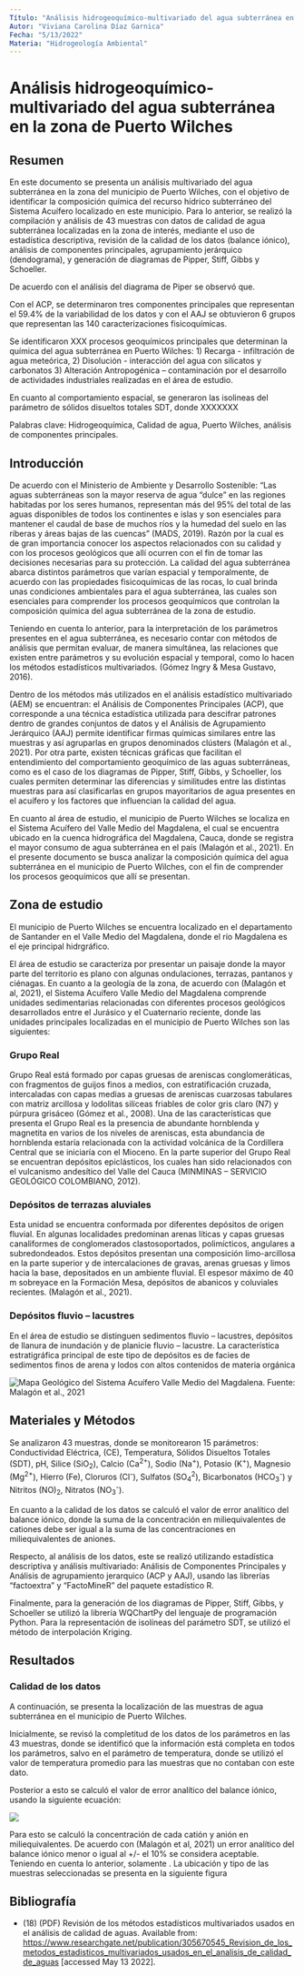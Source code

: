 ```yaml
---
Título: "Análisis hidrogeoquímico-multivariado del agua subterránea en la zona de Puerto Wilches"
Autor: "Viviana Carolina Díaz Garnica"
Fecha: "5/13/2022"
Materia: "Hidrogeología Ambiental"
---
```



# Análisis hidrogeoquímico-multivariado del agua subterránea en la zona de Puerto Wilches

## Resumen

En este documento se presenta un análisis multivariado del agua subterránea en la zona del municipio de Puerto Wilches, con el objetivo de identificar la composición química del recurso hídrico subterráneo del Sistema Acuífero localizado en este municipio.
Para lo anterior, se realizó la compilación y análisis de 43 muestras con datos de calidad de agua subterránea localizadas en la zona de interés, mediante el uso de estadística descriptiva, revisión de la calidad de los datos (balance iónico), análisis de componentes principales, agrupamiento jerárquico (dendograma), y generación de diagramas de Pipper, Stiff, Gibbs y Schoeller.

De acuerdo con el análisis del diagrama de Piper se observó que. 

Con el ACP, se determinaron tres componentes principales que representan el 59.4% de la variabilidad de los datos y con el AAJ se obtuvieron 6 grupos que representan las 140 caracterizaciones fisicoquímicas. 

Se identificaron XXX procesos geoquímicos principales que determinan la química del agua subterránea en Puerto Wilches: 1) Recarga - infiltración de agua meteórica, 2) Disolución - interacción del agua con silicatos y carbonatos 3) Alteración Antropogénica – contaminación por el desarrollo de actividades industriales realizadas en el área de estudio.

En cuanto al comportamiento espacial, se generaron las isolineas del parámetro de sólidos disueltos totales SDT, donde XXXXXXX

Palabras clave: Hidrogeoquímica, Calidad de agua, Puerto Wilches, análisis de componentes principales.


## Introducción

De acuerdo con el Ministerio de Ambiente y Desarrollo Sostenible: “Las aguas subterráneas son la mayor reserva de agua “dulce” en las regiones habitadas por los seres humanos, representan más del 95% del total de las aguas disponibles de todos los continentes e islas y son esenciales para mantener el caudal de base de muchos ríos y la humedad del suelo en las riberas y áreas bajas de las cuencas” (MADS, 2019). Razón por la cual es de gran importancia conocer los aspectos relacionados con su calidad y con los procesos geológicos que allí ocurren con el fin de tomar las decisiones necesarias para su protección.
La calidad del agua subterránea abarca distintos parámetros que varían espacial y temporalmente, de acuerdo con las propiedades fisicoquímicas de las rocas, lo cual brinda unas condiciones ambientales para el agua subterránea, las cuales son esenciales para comprender los procesos geoquímicos que controlan la composición química del agua subterránea de la zona de estudio.

Teniendo en cuenta lo anterior, para la interpretación de los parámetros presentes en el agua subterránea, es necesario contar con métodos de análisis que permitan evaluar, de manera simultánea, las relaciones que existen entre parámetros y su evolución espacial y temporal, como lo hacen los métodos estadísticos multivariados. (Gómez Ingry & Mesa Gustavo, 2016).

Dentro de los métodos más utilizados en el análisis estadístico multivariado (AEM) se encuentran: el Análisis de Componentes Principales (ACP), que corresponde a una técnica estadística utilizada para descifrar patrones dentro de grandes conjuntos de datos y el Análisis de Agrupamiento Jerárquico (AAJ) permite identificar firmas químicas similares entre las muestras y así agruparlas en grupos denominados clústers (Malagón et al., 2021).
Por otra parte, existen técnicas gráficas que facilitan el entendimiento del comportamiento geoquímico de las aguas subterráneas, como es el caso de los diagramas de Pipper, Stiff, Gibbs, y Schoeller, los cuales permiten determinar las diferencias y similitudes entre las distintas muestras para así clasificarlas en grupos mayoritarios de agua presentes en el acuífero y los factores que influencian la calidad del agua.

En cuanto al área de estudio, el municipio de Puerto Wilches se localiza en el Sistema Acuífero del Valle Medio del Magdalena, el cual se encuentra ubicado en la cuenca hidrográfica del Magdalena, Cauca, donde se registra el mayor consumo de agua subterránea en el país (Malagón et al., 2021).
En el presente documento se busca analizar la composición química del agua subterránea en el municipio de Puerto Wilches, con el fin de comprender los procesos geoquímicos que allí se presentan.

## Zona de estudio

El municipio de Puerto Wilches se encuentra localizado en el departamento de Santander en el Valle Medio del Magdalena, donde el río Magdalena es el eje principal hidrgráfico.

El área de estudio se caracteriza por presentar un paisaje donde la mayor parte del territorio es plano con algunas ondulaciones, terrazas, pantanos y ciénagas.
En cuanto a la geología de la zona, de acuerdo con (Malagón et al, 2021), el Sistema Acuífero Valle Medio del Magdalena comprende unidades sedimentarias relacionadas con diferentes procesos geológicos desarrollados entre el Jurásico y el Cuaternario reciente, donde las unidades principales localizadas en el municipio de Puerto Wilches son las siguientes:

### Grupo Real

Grupo Real está formado por capas gruesas de areniscas conglomeráticas, con fragmentos de guijos finos a medios, con estratificación cruzada, intercaladas con capas medias a gruesas de areniscas cuarzosas tabulares con matriz arcillosa y lodolitas silíceas friables de color gris claro (N7) y púrpura grisáceo (Gómez et al., 2008). Una de las características que presenta el Grupo Real es la presencia de abundante hornblenda y magnetita en varios de los niveles de areniscas, esta abundancia de hornblenda estaría relacionada con la actividad volcánica de la Cordillera Central que se iniciaría con el Mioceno. En la parte superior del Grupo Real se encuentran depósitos epiclásticos, los cuales han sido relacionados con el vulcanismo andesítico del Valle del Cauca (MINMINAS – SERVICIO GEOLÓGICO COLOMBIANO, 2012).

### Depósitos de terrazas aluviales 

Esta unidad se encuentra conformada por diferentes depósitos de origen fluvial. En algunas localidades predominan arenas líticas y capas gruesas canaliformes de conglomerados clastosoportados, polimícticos, angulares a subredondeados. Estos depósitos presentan una composición limo-arcillosa en la parte superior y de intercalaciones de gravas, arenas gruesas y limos hacia la base, depositados en un ambiente fluvial. El espesor máximo de 40 m sobreyace en la Formación Mesa, depósitos de abanicos y coluviales recientes. (Malagón et al., 2021).

### Depósitos fluvio – lacustres 

En el área de estudio se distinguen sedimentos fluvio – lacustres, depósitos de llanura de inundación y de planicie fluvio – lacustre. La característica estratigráfica principal de este tipo de depósitos es de facies de sedimentos finos de arena y lodos con altos contenidos de materia orgánica

![Mapa Geológico del Sistema Acuífero Valle Medio del Magdalena. Fuente: Malagón et al., 2021](figuras/malagon_2021.png)

## Materiales y Métodos

Se analizaron 43 muestras, donde se monitorearon 15 parámetros: Conductividad Eléctrica, (CE), Temperatura, Sólidos Disueltos Totales (SDT), pH, Silice (SiO<sub>2</sub>), Calcio (Ca<sup>2+</sup>), Sodio (Na<sup>+</sup>), Potasio (K<sup>+</sup>), Magnesio (Mg<sup>2+</sup>), Hierro (Fe), Cloruros (Cl<sup>-</sup>), Sulfatos (SO<sub>4</sub><sup>2</sup>), Bicarbonatos (HCO<sub>3</sub><sup>-</sup>) y Nitritos (NO)<sub>2</sub>, Nitratos (NO<sub>3</sub><sup>-</sup>).

En cuanto a la calidad de los datos se calculó el valor de error analítico del balance iónico, donde la suma de la concentración en miliequivalentes de cationes debe ser igual a la suma de las concentraciones en miliequivalentes de aniones.

Respecto, al análisis de los datos, este se realizó utilizando estadística descriptiva y análisis multivariado: Análisis de Componentes Principales y Análisis de agrupamiento jerarquico (ACP y AAJ), usando las librerías “factoextra” y “FactoMineR” del paquete estadístico R. 

Finalmente, para la generación de los diagramas de Pipper, Stiff, Gibbs, y Schoeller se utilizó la librería WQChartPy del lenguaje de programación Python.
Para la representación de isolíneas del parámetro SDT, se utilizó el método de interpolación Kriging.

## Resultados

### Calidad de los datos

A continuación, se presenta la localización de las muestras de agua subterránea en el municipio de Puerto Wilches.

Inicialmente, se revisó la completitud de los datos de los parámetros en las 43 muestras, donde se identificó que la información está completa en todos los parámetros, salvo en el parámetro de temperatura, donde se utilizó el valor de temperatura promedio para las muestras que no contaban con este dato.

Posterior a esto se calculó el valor de error analítico del balance iónico, usando la siguiente ecuación:


<img src="https://render.githubusercontent.com/render/math?math=\frac{\sum aniones - \sum cationes}{\sum aniones + \sum cationes} * 100">



Para esto se calculó la concentración de cada catión y anión en miliequivalentes.
De acuerdo con (Malagón et al, 2021) un error analítico del balance iónico menor o igual al +/- el 10% se considera aceptable. 
Teniendo en cuenta lo anterior, solamente . La ubicación y tipo de las muestras seleccionadas se presenta en la siguiente figura

## Bibliografía

* (18) (PDF) Revisión de los métodos estadísticos multivariados usados en el análisis de calidad de aguas. Available from: https://www.researchgate.net/publication/305670545_Revision_de_los_metodos_estadisticos_multivariados_usados_en_el_analisis_de_calidad_de_aguas [accessed May 13 2022].
